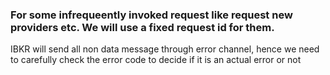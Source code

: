 ### For some infrequeently invoked request like request new providers etc. We will use a fixed request id for them.
IBKR will send all non data message through error channel, hence we need to carefully check the error code to decide if it is an actual error or not